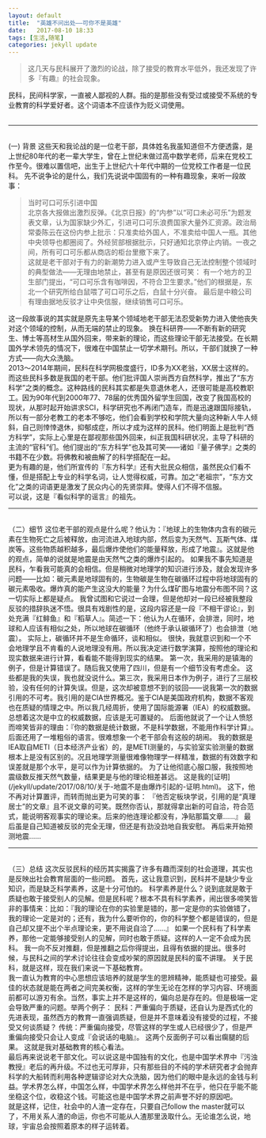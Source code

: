 ```yaml
---
layout: default
title:  "英雄不问出处——可你不是英雄"
date:   2017-08-10 18:33
tags: [生活,随笔]
categories: jekyll update
---
```

> 这几天与民科展开了激烈的论战，除了接受的教育水平低外，我还发现了许多『有趣』的社会现象。

民科，民间科学家，一直被人鄙视的人群。指的是那些没有受过或接受不系统的专业教育的科学爱好者。这个词语本不应该作为贬义词使用。  
<br>
<hr>
<br>
(一) 背景  
这些天和我论战的是一位老干部，具体姓名我虽知道但不方便透露，是上世纪80年代的老一辈大学生，曾在上世纪末做过高中数学老师，后来在党校工作至今。很难以置信吧，出生于上世纪六十年代中期的一位党校工作者是一位民科。  
先不说争论的是什么，我们先说说中国固有的一种有趣现象，来听一段故事：

>当时可口可乐引进中国  
北京各大报做出激烈反弹。《北京日报》的“内参”以“可口未必可乐”为题发表文章，认为国家缺少外汇，引进可口可乐浪费国家大量外汇资源。政治局常委陈云在这份内参上批示：只准卖给外国人，不准卖给中国人一瓶。其他中央领导也都圈阅了。外经贸部根据批示，只好通知北京停止内销。一夜之间，所有可口可乐都从商店的柜台里撤下来了。  
这就是老干部对于有力的新潮势力进入或产生导致自己无法控制整个领域时的典型做法——无理由地禁止，甚至有是原因还很可笑：
有一个地方的卫生部门提出，“可口可乐含有咖啡因，不符合卫生要求。”他们的根据是，东北一个研究所给白鼠喂了可口可乐之后，白鼠十分兴奋。
最后是中粮公司有理由据地反驳才让中央信服，继续销售可口可乐。

这一段故事说的其实就是原先主导某个领域地老干部无法忍受新势力进入使他丧失对这个领域的控制，从而无端的禁止的现象。
换在科研界——不断有新的研究生、博士等高材生从国外回来，带来新的理论，而这些理论干部无法接受。在长期国外学术领先的情况下，很难在中国禁止一切学术期刊。所以，干部们就换了一种方式——向大众洗脑。  
2013～2014年期间，民科在科学网极度盛行，ID多为XX老翁，XX居士这样的。而这些民科多数是我国的老干部。他们批评国人崇尚西方自然科学，推出了“东方科学”之类的概念。这种路线的民科其实都是失意退休老人，还很可能是高校教职工。因为90年代到2000年77、78届的优秀国外留学生回国，改变了我国高校的现状，从那时起开始讲求SCI，科学研究也不再闭门造车，而是迅速跟国际接轨，所以有一部分老教工的老本不够吃，他们会看到学校和学院大量向这种新人牛人倾斜，自己则悻悻退休，抑郁成症，所以才成为这样的民科。他们明面上是批判“西方科学”，实际上心里是在鄙视那些国外回来，纠正我国科研状况，主导了科研的主流的“官科”们。他们提出的“东方科学”也及其可笑——诸如『量子佛学』之类的书籍不在少数。将佛教和被曲解了的科学搭配在一起。  
更为有趣的是，他们所宣传的『东方科学』还有大批民众相信，虽然民众们看不懂，但是搭配上专业的科学名词，让人觉得权威，可靠。加之“老祖宗”，“东方文化”之类的词语更是激发了民众内心的先贤崇拜。使得人们不得不信服。  
可以说，这是『看似科学的谣言』的祖先。
<br>
<hr>
<br>
（二）细节  
这位老干部的观点是什么呢？他认为：『地球上的生物体内含有的碳元素在生物死亡之后被释放，由河流进入地球内部，然后变为天然气、瓦斯气体、煤炭等。这些物质越积越多，最后爆炸使他们的能量释放，形成了地震』。这就是他的观点，简单的说就是地震是由天然气之类的爆炸引起的。  
如果我不事先知道是民科，乍看我可能真的会相信。但是稍微对地理学的知识进行涉及，就会发现许多问题——比如：碳元素是地球固有的，生物碳是生物在碳循环过程中将地球固有的碳元素吸收。爆炸真的能产生这没大的能量？为什么煤矿图与地震分布图不同？这一切实际上都是疑点。  
我曾试图和它说过一会理，但是他却对一段已经被我整段反驳的措辞执迷不悟。很具有戏剧性的是，这段内容还是一段『不相干谬论』，到处充满『红鲱鱼』和『稻草人』。简述一下：他认为人在循环，会排泄，同时，地球和人应该有相似之处，所以地球在碳循环（他终于承认碳循环了）也会排泄（地震）。  
实际上，碳循环并不是生命循环，谈和相似。  
很快，我就意识到和一个不会地理学且不肯看的人说地理没有用。所以我决定进行数学演算，按照他的理论和现实数据来进行计算，看看能不能得到现实的结果。  
第一次，我采用的是镇海的例子，但是计算错误了。随后我又使用了四川，但是有一个细节没有考虑全。  
这些都是我的失误，我也就没说什么。第三次，我采用日本作为例子，进行了三层校验，没有任何的计算失误。但是，这次却被意想不到的驳回——说我第一次的数据引用的不可考。我引用的是CIA世界概况。鉴于CIA是美国政府机构，数据不客观也在质疑的情理之中。所以我几经周折，使用了国际能源署（IEA）的权威数据。总想着这次是中立的权威数据，应该是无可置疑的。  
后面他就说了一个让人愤怒而啼笑皆非的理由：『你的数据是统计数据，不是科学数据，不能用作科学计算』。后面还用了一堆粗俗的语言。很难想象一个老干部会有这般的胡闹。  
我的数据是IEA取自METI（日本经济产业省）的，是METI测量的，与实验室实验测量的数据根本上是没有区别的。况且地理学测量很难像物理学一样精准，数据的有效数字和误差就是那个水平，是可以作为计算依据的。  
为了让他彻底心服口服，我按照地震级数反推天然气数量，结果更是与他的理论相差甚远。  
这是我的[证明](/jekyll/update/2017/08/10/关于-地震不是由爆炸引起的-证明.html)。  
这下，他不再对计算置评，而转而抛出更为可笑的事：
『他否定板块学说，引用的是“真理居士”的文章』且不说文章的可笑。既然你否认，那就得拿出新的可自洽，符合范式，能说明客观事实的理论来。后来的他连理论都没有，净贴那篇文章……』  
最后虽是自己知道被反驳的完全无理，但还是有劲没劲地自我安慰。  
再后来开始预测地震……
<br>
<hr>
<br>
（三）总结  
这次反驳民科的经历其实揭露了许多有趣而深刻的社会道理，其实也是反映出社会教育层面的一些问题。  
首先，这让我意识到，民科并不是缺少专业知识，而是缺乏科学素养，这是十分可怕的。  
科学素养是什么？说到底就是敢于质疑也敢于接受别人的见解。但是民科呢？根本不具有科学素养，闹出很多啼笑皆非的事情来：比如：『我的理论在你的实验里是错的，那一定是你的实验做错了，我的理论一定是对的；还有，我为什么要听你的，你的科学整个都是错误的，但是自己却又提不出个半点理论来，更不用说自洽了……』  
如果一个民科有了科学素养，那他一定能够接受别人的见解，同时也敢于质疑。这样的人一定不会成为民科。  
我一向不反对推翻，但是推翻之后你得提出，且得有依据的提出。很多时候，与民科之间的学术讨论往往会变成吵架的原因就是民科的蛮不讲理。  
关于民科，就是这样，现在我们来说一下基础教育。  
<br>
我一直认为教育的中心思想应该培养的就是学生的思辨精神，能质疑也可接受。最佳的状态就是能在两者之间完美权衡，这样的学生无论在怎样的学习内容、环境面前都可以游刃有余。当然，事实上并不是这样的，偏向总是存在的。但是极端一定会导致严重的问题。举两个例子：  
民科：严重偏向于质疑，还自认为是西式化的先进表现，虽然西方的教育一直强调质疑，但是并不意味着没有接受的过程，不接受又何谈质疑？  
传统：严重偏向接受，尽管这样的学生或人已经很少了，但是严重偏向接受只会让人变成『会说话的电脑』。  
这两个反面例子可以看出瘸腿的后果。  
这就是我对基础教育的核心看法。  
<br>
最后再来说说老干部文化。可以说这是中国独有的文化，也是中国学术界中『污浊教授』老后的再升级。不过也无可厚非，只有那些目的不纯的学术研究者才会抛弃科学的大船转而利用各种逻辑谬论对大众洗脑，因为他们的眼中是永远的金钱与利益。学术界怎么样，中国怎么样，中国学术界怎么样他并不在乎，他只在乎能不能坐稳这个位，收稳这个钱。可能这也是中国学术界之前声誉不好的原因吧。  
<br>
就是这样，记住，社会中的人渣一定存在，只要自己follow the master就可以了，不用关系人渣的命运，你也不可能从人渣那里汲取什么。无论谁怎么说，地球，宇宙总会按照着原本的样子运转着。
